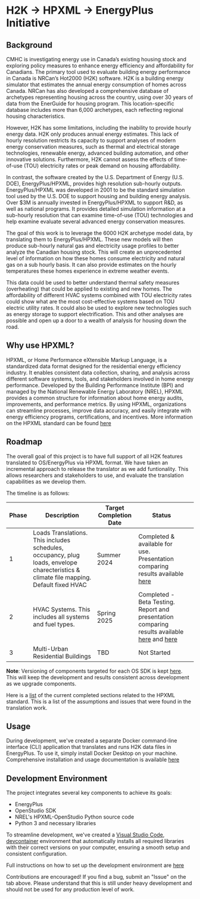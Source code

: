 # H2K -> HPXML -> EnergyPlus Initiative 

## Background

CMHC is investigating energy use in Canada’s existing housing stock and exploring policy measures to enhance energy efficiency and affordability for Canadians. The primary tool used to evaluate building energy performance in Canada is NRCan’s Hot2000 (H2K) software. H2K is a building energy simulator that estimates the annual energy consumption of homes across Canada. NRCan has also developed a comprehensive database of archetypes representing housing across the country, using over 30 years of data from the EnerGuide for housing program. This location-specific database includes more than 6,000 archetypes, each reflecting regional housing characteristics.

However, H2K has some limitations, including the inability to provide hourly energy data.  H2K only produces annual energy estimates. This lack of hourly resolution restricts its capacity to support analyses of modern energy conservation measures, such as thermal and electrical storage technologies, renewable energy, advanced building automation, and other innovative solutions. Furthermore, H2K cannot assess the effects of time-of-use (TOU) electricity rates or peak demand on housing affordability.

In contrast, the software created by the U.S. Department of Energy (U.S. DOE), EnergyPlus/HPXML, provides high resolution sub-hourly outputs.  EnergyPlus/HPXML was developed in 2001 to be the standard simulation tool used by the U.S. DOE to support housing and building energy analysis.  Over $3M is annually invested in EnergyPlus/HPXML to support R&D, as well as national programs.  It provides detailed simulation information at a sub-hourly resolution that can examine time-of-use (TOU) technologies and help examine evaluate several advanced energy conservation measures. 

The goal of this work is to leverage the 6000 H2K archetype model data, by translating them to EnergyPlus/HPXML. These new models will then produce sub-hourly natural gas and electricity usage profiles to better analyze the Canadian housing stock. This will create an unprecedented level of information on how these homes consume electricity and natural gas on a sub hourly basis.  It can also provide estimates on the hourly temperatures these homes experience in extreme weather events. 

This data could be used to better understand thermal safety measures (overheating) that could be applied to existing and new homes.  The affordability of different HVAC systems combined with TOU electricity rates could show what are the most cost-effective systems based on TOU electric utility rates.  It could also be used to explore new technologies such as energy storage to support electrification. This and other analyses are possible and open up a door to a wealth of analysis for housing down the road.

## Why use HPXML?
HPXML, or Home Performance eXtensible Markup Language, is a standardized data format designed for the residential energy efficiency industry. It enables consistent data collection, sharing, and analysis across different software systems, tools, and stakeholders involved in home energy performance. Developed by the Building Performance Institute (BPI) and managed by the National Renewable Energy Laboratory (NREL), HPXML provides a common structure for information about home energy audits, improvements, and performance metrics. By using HPXML, organizations can streamline processes, improve data accuracy, and easily integrate with energy efficiency programs, certifications, and incentives. More information on the HPXML standard can be found [here](https://hpxml-guide.readthedocs.io/en/latest/overview.html)

## Roadmap
The overall goal of this project is to have full support of all H2K features translated to OS/EnergyPlus via HPXML format. We have taken an incremental approach to release the translator as we add funtionality. This allows researchers and stakeholders to use, and evaluate the translation capabilities as we develop them. 

The timeline is as follows: 

| Phase | Description | Target Completion Date | Status |  |
|---|---|---|---|---|
| 1 | Loads Translations. This includes schedules, occupancy, plug loads, envelope charecteristics & climate file mapping. Default fixed HVAC  |Summer 2024| Completed & available for use. Presentation comparing results available [here](docs/H2k-HPXML-20240214-V2.pdf)|
| 2 | HVAC Systems. This includes all systems and fuel types.|Spring 2025| Completed - Beta Testing. Report and presentation comparing results available [here](docs/H2k-HPXML-Systems-Report.pdf) and [here](docs/H2k-HPXML-EPlus-Systems-Update-20250326.pdf)|
| 3 | Multi-Urban Residential Buildings | TBD | Not Started |

**Note**: Versioning of components targeted for each OS SDK is kept [here](https://github.com/canmet-energy/model-dev-container/blob/main/versioning.md). This will keep the development and results consistent across development as we upgrade components.

Here is a [list](docs/status.md) of the current completed sections related to the HPXML standard. This is a list of the assumptions and issues that were found in the translation work.

## Usage
During development, we've created a separate Docker command-line interface (CLI) application that translates and runs H2K data files in EnergyPlus. To use it, simply install Docker Desktop on your machine. Comprehensive installation and usage documentation is available [here](https://github.com/canmet-energy/model-dev-container)

## Development Environment

The project integrates several key components to achieve its goals:

* EnergyPlus
* OpenStudio SDK
* NREL's HPXML-OpenStudio Python source code
* Python 3 and necessary libraries

To streamline development, we've created a [Visual Studio Code](https://code.visualstudio.com/), [devcontainer](https://code.visualstudio.com/docs/devcontainers/containers) environment that automatically installs all required libraries with their correct versions on your computer, ensuring a smooth setup and consistent configuration.

Full instructions on how to set up the development environment are [here](docs/vscode.md)


Contributions are encouraged! If you find a bug, submit an "Issue" on the tab above.  Please understand that this is still under heavy development and should not be used for any production level of work. 
